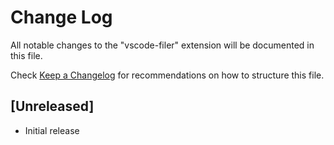 # Change Log

All notable changes to the "vscode-filer" extension will be documented in this file.

Check [Keep a Changelog](http://keepachangelog.com/) for recommendations on how to structure this file.

## [Unreleased]

- Initial release